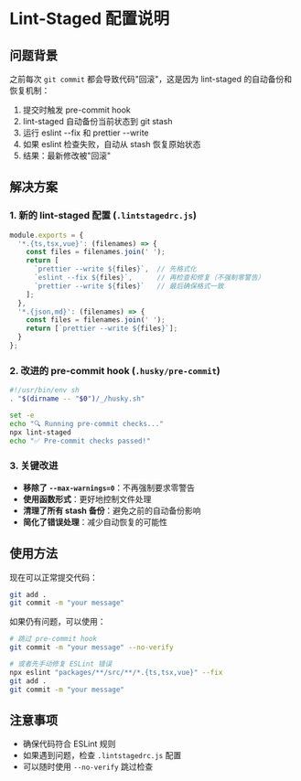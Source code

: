 # Lint-Staged 配置说明

## 问题背景

之前每次 `git commit` 都会导致代码"回滚"，这是因为 lint-staged 的自动备份和恢复机制：

1. 提交时触发 pre-commit hook
2. lint-staged 自动备份当前状态到 git stash
3. 运行 eslint --fix 和 prettier --write
4. 如果 eslint 检查失败，自动从 stash 恢复原始状态
5. 结果：最新修改被"回滚"

## 解决方案

### 1. 新的 lint-staged 配置 (`.lintstagedrc.js`)

```javascript
module.exports = {
  '*.{ts,tsx,vue}': (filenames) => {
    const files = filenames.join(' ');
    return [
      `prettier --write ${files}`,  // 先格式化
      `eslint --fix ${files}`,      // 再检查和修复（不强制零警告）
      `prettier --write ${files}`   // 最后确保格式一致
    ];
  },
  '*.{json,md}': (filenames) => {
    const files = filenames.join(' ');
    return [`prettier --write ${files}`];
  }
};
```

### 2. 改进的 pre-commit hook (`.husky/pre-commit`)

```bash
#!/usr/bin/env sh
. "$(dirname -- "$0")/_/husky.sh"

set -e
echo "🔍 Running pre-commit checks..."
npx lint-staged
echo "✅ Pre-commit checks passed!"
```

### 3. 关键改进

- **移除了 `--max-warnings=0`**：不再强制要求零警告
- **使用函数形式**：更好地控制文件处理
- **清理了所有 stash 备份**：避免之前的自动备份影响
- **简化了错误处理**：减少自动恢复的可能性

## 使用方法

现在可以正常提交代码：

```bash
git add .
git commit -m "your message"
```

如果仍有问题，可以使用：

```bash
# 跳过 pre-commit hook
git commit -m "your message" --no-verify

# 或者先手动修复 ESLint 错误
npx eslint "packages/**/src/**/*.{ts,tsx,vue}" --fix
git add .
git commit -m "your message"
```

## 注意事项

- 确保代码符合 ESLint 规则
- 如果遇到问题，检查 `.lintstagedrc.js` 配置
- 可以随时使用 `--no-verify` 跳过检查
